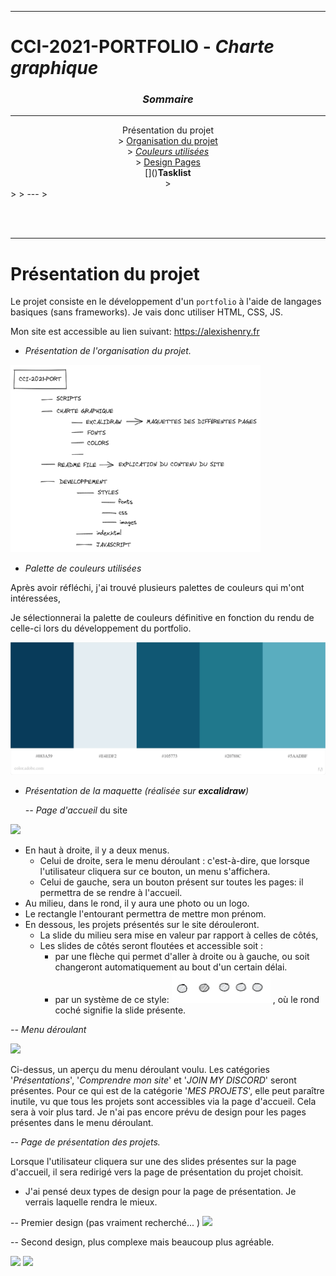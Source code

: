 ***

# CCI-2021-PORTFOLIO - **_Charte graphique_**

### <center> **_Sommaire_** </center>

---

 <center>
Présentation du projet</a><br>
> <a class="sommaire" href="#organisation-du-projet">Organisation du projet</a><br>
> <a class="sommaire" href="#couleurs-utilisées"><i>Couleurs utilisées</a></i><br>
> <a class="sommaire" href="#design-pages">Design Pages</a><br>
[]()<b>Tasklist</a></b><br>
> </center>
>
> ---
><br>

<BR><BR>


---
# Présentation du projet

Le projet consiste en le développement d'un `portfolio` à l'aide de langages basiques (sans frameworks). Je vais donc utiliser HTML, CSS, JS.

Mon site est accessible au lien suivant: <a class="link" href="">https://alexishenry.fr</a>







- _Présentation de l'organisation du projet._

<img src="CHARTE GRAPHIQUE\IMAGES\rangement.png" height="300px" width="400px">

</center>

- _Palette de couleurs utilisées_

Après avoir réfléchi, j'ai trouvé plusieurs palettes de couleurs qui m'ont intéressées,

Je sélectionnerai la palette de couleurs définitive en fonction du rendu de celle-ci lors du développement du portfolio.

<img src="CHARTE GRAPHIQUE\IMAGES\PALETTES DE COULEURS\AC - Palette 4.jpeg">

- _Présentation de la maquette (réalisée sur **excalidraw**)_

  

  _-- Page d'accueil_ du site

<img src="CHARTE GRAPHIQUE\IMAGES\Page d'arrivée.png">

- En haut à droite, il y a deux menus.
  - Celui de droite, sera le menu déroulant : c'est-à-dire, que lorsque l'utilisateur cliquera sur ce bouton, un menu s'affichera.
  - Celui de gauche, sera un bouton présent sur toutes les pages: il permettra de se rendre à l'accueil.
- Au milieu, dans le rond, il y aura une photo ou un logo.
- Le rectangle l'entourant permettra de mettre mon prénom.
- En dessous, les projets présentés sur le site dérouleront.
  - La slide du milieu sera mise en valeur par rapport à celles de côtés,
  - Les slides de côtés seront floutées et accessible soit :
    - par une flèche qui permet d'aller à droite ou à gauche, ou soit changeront automatiquement au bout d'un certain délai.
    - par un système de ce style: <img src="CHARTE GRAPHIQUE\IMAGES\button.png"> , où le rond coché signifie la slide présente.

_-- Menu déroulant_

<img src="CHARTE GRAPHIQUE\IMAGES\Menu déroulant.png" />

Ci-dessus, un aperçu du menu déroulant voulu. Les catégories '_Présentations_', '_Comprendre mon site_' et '_JOIN MY DISCORD_' seront présentes. Pour ce qui est de la catégorie '_MES PROJETS_', elle peut paraître inutile, vu que tous les projets sont accessibles via la page d'accueil. Cela sera à voir plus tard. Je n'ai pas encore prévu de design pour les pages présentes dans le menu déroulant.

-- _Page de présentation des projets._

Lorsque l'utilisateur cliquera sur une des slides présentes sur la page d'accueil, il sera redirigé vers la page de présentation du projet choisit.

- J'ai pensé deux types de design pour la page de présentation. Je verrais laquelle rendra le mieux.

-- Premier design (pas vraiment recherché...
)
<img src="CHARTE GRAPHIQUE\IMAGES\Page présentation 1.png">

-- Second design, plus complexe mais beaucoup plus agréable.

<img src="CHARTE GRAPHIQUE\IMAGES\Page présentation 2.1.png">

<img src="CHARTE GRAPHIQUE\IMAGES\Page présentation 2.png">
